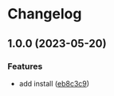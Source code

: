 # Changelog

## 1.0.0 (2023-05-20)


### Features

* add install ([eb8c3c9](https://www.github.com/brokeyourbike/simple-option-color-opencart/commit/eb8c3c95fb6d0c3e104df052bdbc1a972b827827))

